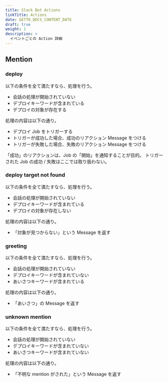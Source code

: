 ```yaml
---
title: Slack Bot Actions
linkTitle: Actions
date: GETTO_DOCS_CONTENT_DATE
draft: true
weight: 1
description: >
  イベントごとの Action 詳細
---
```


## Mention

### deploy

以下の条件を全て満たすなら、処理を行う。

- 会話の処理が開始されていない
- デプロイキーワードが含まれている
- デプロイの対象が存在する

処理の内容は以下の通り。

- デプロイ Job をトリガーする
- トリガーが成功した場合、成功のリアクション Message をつける
- トリガーが失敗した場合、失敗のリアクション Message をつける

「成功」のリアクションは、Job の「開始」を通知することが目的。
トリガーされた Job の成功 / 失敗はここでは取り扱わない。


### deploy target not found

以下の条件を全て満たすなら、処理を行う。

- 会話の処理が開始されていない
- デプロイキーワードが含まれている
- デプロイの対象が存在しない

処理の内容は以下の通り。

- 「対象が見つからない」という Message を返す


### greeting

以下の条件を全て満たすなら、処理を行う。

- 会話の処理が開始されていない
- デプロイキーワードが含まれていない
- あいさつキーワードが含まれている

処理の内容は以下の通り。

- 「あいさつ」の Message を返す


### unknown mention

以下の条件を全て満たすなら、処理を行う。

- 会話の処理が開始されていない
- デプロイキーワードが含まれていない
- あいさつキーワードが含まれていない

処理の内容は以下の通り。

- 「不明な mention がされた」という Message を返す
